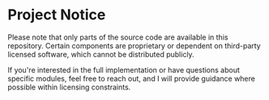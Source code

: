 # Project Notice

Please note that only parts of the source code are available in this repository. Certain components are proprietary or dependent on third-party licensed software, which cannot be distributed publicly.

If you're interested in the full implementation or have questions about specific modules, feel free to reach out, and I will provide guidance where possible within licensing constraints.
